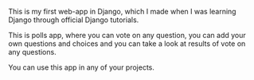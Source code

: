 This is my first web-app in Django, which I made when I was learning Django through official Django tutorials.

This is polls app, where you can vote on any question, you can add your own questions and choices and you can take a look at results of vote on any questions.

You can use this app in any of your projects.   
